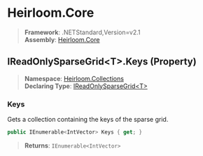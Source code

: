 # Heirloom.Core

> **Framework**: .NETStandard,Version=v2.1  
> **Assembly**: [Heirloom.Core][0]

## IReadOnlySparseGrid\<T>.Keys (Property)

> **Namespace**: [Heirloom.Collections][0]  
> **Declaring Type**: [IReadOnlySparseGrid\<T>][1]

### Keys

Gets a collection containing the keys of the sparse grid.

```cs
public IEnumerable<IntVector> Keys { get; }
```

> **Returns**: `IEnumerable<IntVector>`

[0]: ../../../Heirloom.Core.md
[1]: ../IReadOnlySparseGrid[T].md

